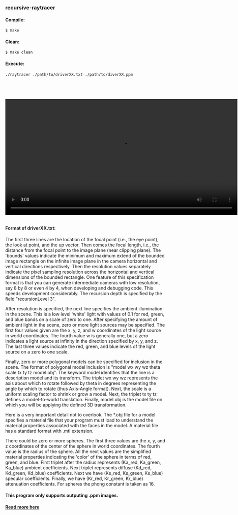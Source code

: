 ### recursive-raytracer

#### Compile: 
	$ make

#### Clean: 
	$ make clean

#### Execute: 
	./raytracer ./path/to/driverXX.txt ./path/to/diverXX.ppm
	

<p align="center">
  <img src="https://gurumulay.github.io/images/cg/checker1.png?raw=true" alt=""/>
</p>


<p align="center">
  <img src="https://gurumulay.github.io/images/cg/masterwork0.png?raw=true" alt=""/>
</p>


<p align="center">
  <img src="https://gurumulay.github.io/images/cg/sphere3.png?raw=true" alt=""/>
</p>


<p align="center">
  <img src="https://gurumulay.github.io/images/cg/s5.png?raw=true" alt=""/>
</p>



<video width="730" autoplay loop="loop" controls="false">
  <source src="/images/vision/raytracer/dr2_1.mp4" type="video/mp4">
  <p>Unfortunately, your browser doesn't support HTML5 embedded videos. Here is
    a <a href="https://gurumulay.github.io/images/vision/raytracer/dr2_1.mp4">link to the video</a> instead.</p>
</video>


![]()



#### Format of driverXX.txt:

The first three lines are the location of the focal point (i.e., the eye point), the look at point, and the up vector. Then comes the focal length, i.e., the distance from the focal point to the image plane (near clipping plane). The 'bounds' values indicate the minimum and maximum extend of the bounded image rectangle on the infinite image plane in the camera horizontal and vertical directions respectively. Then the resolution values separately indicate the pixel sampling resolution across the horizontal and vertical dimensions of the bounded rectangle. One feature of this specification format is that you can generate intermediate cameras with low resolution, say 8 by 8 or even 4 by 4, when developing and debugging code. This speeds development considerably. The recursion depth is specified by the field "recursionLevel 3".

After resolution is specified, the next line specifies the ambient illumination in the scene. This is a low level 'white' light with values of 0.1 for red, green, and blue bands on a scale of zero to one. After specifying the amount of ambient light in the scene, zero or more light sources may be specified. The first four values given are the x, y, z, and w coordinates of the light source in world coordinates. The fourth value w is generally one, but a zero indicates a light source at infinity in the direction specified by x, y, and z. The last three values indicate the red, green, and blue levels of the light source on a zero to one scale.

Finally, zero or more polygonal models can be specified for inclusion in the scene. The format of polygonal model inclusion is "model wx wy wz theta scale tx ty tz model.obj". The keyword model identifies that the line is a description model and its transform. The triplet wx wy wz represents the axis about which to rotate followed by theta in degrees representing the angle by which to rotate (thus Axis-Angle format). Next, the scale is a uniform scaling factor to shrink or grow a model. Next, the triplet tx ty tz defines a model-to-world translation. Finally, model.obj is the model file on which you will be applying the defined 3D transformation.

Here is a very important detail not to overlook. The *.obj file for a model specifies a material file that your program must load to understand the material properties associated with the faces in the model. A material file has a standard format with .mtl extension.

There could be zero or more spheres. The first three values are the x, y, and z coordinates of the center of the sphere in world coordinates. The fourth value is the radius of the sphere. All the next values are the simplified material properties indicating the 'color' of the sphere in terms of red, green, and blue. First triplet after the radius represents (Ka_red, Ka_green, Ka_blue) ambient coefficients. Next triplet represents diffuse (Kd_red, Kd_green, Kd_blue) coefficients. Next we have (Ks_red, Ks_green, Ks_blue) specular coefficients. Finally, we have (Kr_red, Kr_green, Kr_blue) attenuation coefficients. For spheres the phong constant is taken as 16.


#### This program only supports outputing .ppm images. 

#### [Read more here](http://www.cs.colostate.edu/~cs410/yr2018fa/home_assignments.php)

